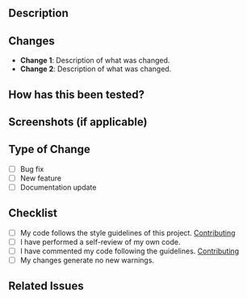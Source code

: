## Description
<!-- Provide a brief description of the changes made in this PR. -->

## Changes
- **Change 1**: Description of what was changed.
- **Change 2**: Description of what was changed.

## How has this been tested?
<!-- Describe the tests that you ran to verify your changes. -->

## Screenshots (if applicable)
<!-- Add screenshots to explain the visual impact of the changes. -->

## Type of Change
- [ ] Bug fix
- [ ] New feature
- [ ] Documentation update

## Checklist
- [ ] My code follows the style guidelines of this project. [Contributing](https://github.com/MeAlam1/BlueLib/blob/1.21/CONTRIBUTING.md)
- [ ] I have performed a self-review of my own code.
- [ ] I have commented my code following the guidelines. [Contributing](https://github.com/MeAlam1/BlueLib/blob/1.21/CONTRIBUTING.md)
- [ ] My changes generate no new warnings.

## Related Issues
<!-- List any issues that this PR is related to or closes. -->